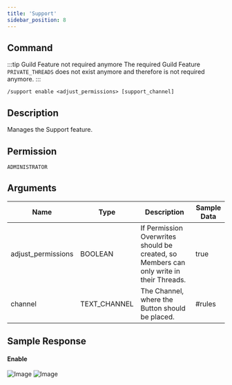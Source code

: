 ```yaml
---
title: 'Support'
sidebar_position: 8
---
```


## Command
:::tip Guild Feature not required anymore
The required Guild Feature `PRIVATE_THREADS` does not exist anymore and therefore is not required anymore.
:::
```
/support enable <adjust_permissions> [support_channel]
```

## Description
Manages the Support feature.

## Permission
`ADMINISTRATOR`

## Arguments
| Name | Type | Description | Sample Data |
| ---- | ---- | ----------- | ----------- |
| adjust_permissions | BOOLEAN | If Permission Overwrites should be created, so Members can only write in their Threads. | true |
| channel | TEXT_CHANNEL | The Channel, where the Button should be placed. | #rules |

## Sample Response
#### Enable
![Image](https://cdn.utilbot.co/2021-06-30_00-27-05_dd53ba66-cab2-4ad3-8730-67bae5e14508.png)
![Image](https://cdn.utilbot.co/2021-06-30_00-27-55_28599bb9-e6b0-49d8-9dca-4e99ce2bd8a1.png)

